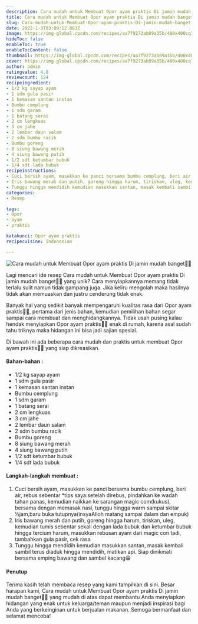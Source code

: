 ```yaml
---
description: Cara mudah untuk Membuat Opor ayam praktis Di jamin mudah banget"
title: Cara mudah untuk Membuat Opor ayam praktis Di jamin mudah banget
slug: Cara-mudah-untuk-Membuat-Opor-ayam-praktis-Di-jamin-mudah-banget
date: 2022-1-3T03:09:12.063Z
image: https://img-global.cpcdn.com/recipes/aa7f9273ab89a35b/400x400cq70/photo.jpg
hideToc: false
enableToc: true
enableTocContent: false
thumbnail: https://img-global.cpcdn.com/recipes/aa7f9273ab89a35b/400x400cq70/photo.jpg
cover: https://img-global.cpcdn.com/recipes/aa7f9273ab89a35b/400x400cq70/photo.jpg
author: admin
ratingvalue: 4.8
reviewcount: 124
recipeingredient:
- 1/2 kg sayap ayam
- 1 sdm gula pasir
- 1 kemasan santan instan
- Bumbu cemplung
- 1 sdm garam
- 1 batang serai
- 2 cm lengkuas
- 3 cm jahe
- 2 lembar daun salam
- 2 sdm bumbu racik
- Bumbu goreng
- 8 siung bawang merah
- 4 siung bawang putih
- 1/2 sdt ketumbar bubuk
- 1/4 sdt lada bubuk
recipeinstructions:
- Cuci bersih ayam, masukkan ke panci bersama bumbu cemplung, beri air, rebus sebentar *tips saya:setelah direbus, pindahkan ke wadah tahan panas, kemudian naikkan ke sarangan magic com(kukus), bersama dengan memasak nasi, tunggu hingga warm sampai skitar ½jam,baru buka tutupnya(insyaAlloh matang sampai dalam dan empuk)
- Iris bawang merah dan putih, goreng hingga harum, tiriskan, uleg, kemudian tumis sebentar sekali dengan lada bubuk dan ketumbar bubuk hingga tercium harum, masukkan rebusan ayam dari magic con tadi, tambahkan gula pasir, cek rasa
- Tunggu hingga mendidih kemudian masukkan santan, masak kembali sambil terus diaduk hingga mendidih, matikan api. Siap dinikmati bersama emping bawang dan sambel kacang😁
categories:
- Resep

tags:
- Opor
- ayam
- praktis

katakunci: Opor ayam praktis
recipecuisine: Indonesian

---
```


![Cara mudah untuk Membuat Opor ayam praktis Di jamin mudah banget👩‍🍳](https://img-global.cpcdn.com/recipes/aa7f9273ab89a35b/400x400cq70/photo.jpg)

Lagi mencari ide resep Cara mudah untuk Membuat Opor ayam praktis Di jamin mudah banget👩‍🍳 yang unik? Cara menyiapkannya memang tidak terlalu sulit namun tidak gampang juga. Jika keliru mengolah maka hasilnya tidak akan memuaskan dan justru cenderung tidak enak.

Banyak hal yang sedikit banyak mempengaruhi kualitas rasa dari Opor ayam praktis👩‍🍳, pertama dari jenis bahan, kemudian pemilihan bahan segar sampai cara membuat dan menghidangkannya. Tidak usah pusing kalau hendak menyiapkan Opor ayam praktis👩‍🍳 enak di rumah, karena asal sudah tahu triknya maka hidangan ini bisa jadi sajian spesial.

Di bawah ini ada beberapa cara mudah dan praktis untuk membuat Opor ayam praktis👩‍🍳 yang siap dikreasikan.

<!--inarticleads1-->

#### Bahan-bahan :

- 1/2 kg sayap ayam
- 1 sdm gula pasir
- 1 kemasan santan instan
- Bumbu cemplung
- 1 sdm garam
- 1 batang serai
- 2 cm lengkuas
- 3 cm jahe
- 2 lembar daun salam
- 2 sdm bumbu racik
- Bumbu goreng
- 8 siung bawang merah
- 4 siung bawang putih
- 1/2 sdt ketumbar bubuk
- 1/4 sdt lada bubuk

<!--inarticleads2-->

#### Langkah-langkah membuat :

1. Cuci bersih ayam, masukkan ke panci bersama bumbu cemplung, beri air, rebus sebentar *tips saya:setelah direbus, pindahkan ke wadah tahan panas, kemudian naikkan ke sarangan magic com(kukus), bersama dengan memasak nasi, tunggu hingga warm sampai skitar ½jam,baru buka tutupnya(insyaAlloh matang sampai dalam dan empuk)
1. Iris bawang merah dan putih, goreng hingga harum, tiriskan, uleg, kemudian tumis sebentar sekali dengan lada bubuk dan ketumbar bubuk hingga tercium harum, masukkan rebusan ayam dari magic con tadi, tambahkan gula pasir, cek rasa
1. Tunggu hingga mendidih kemudian masukkan santan, masak kembali sambil terus diaduk hingga mendidih, matikan api. Siap dinikmati bersama emping bawang dan sambel kacang😁

#### Penutup

Terima kasih telah membaca resep yang kami tampilkan di sini. Besar harapan kami, Cara mudah untuk Membuat Opor ayam praktis Di jamin mudah banget👩‍🍳 yang mudah di atas dapat membantu Anda menyiapkan hidangan yang enak untuk keluarga/teman maupun menjadi inspirasi bagi Anda yang berkeinginan untuk berjualan makanan. Semoga bermanfaat dan selamat mencoba!
